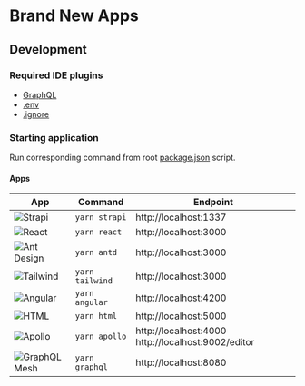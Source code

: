 # Brand New Apps

## Development

### Required IDE plugins

- [GraphQL](https://plugins.jetbrains.com/plugin/8097-js-graphql)
- [.env](https://plugins.jetbrains.com/plugin/9525--env-files-support)
- [.ignore](https://plugins.jetbrains.com/plugin/7495--ignore)

### Starting application

Run corresponding command from root [package.json](package.json) script.

#### Apps

| App | Command | Endpoint | 
| --- | --- | --- |
| ![Strapi](https://simpleicons.org/icons/strapi.svg) | `yarn strapi` | http://localhost:1337 |
| ![React](https://simpleicons.org/icons/react.svg) | `yarn react`| http://localhost:3000 |
| ![Ant Design](https://simpleicons.org/icons/antdesign.svg) | `yarn antd`| http://localhost:3000 |
| ![Tailwind](https://simpleicons.org/icons/tailwindcss.svg) | `yarn tailwind`| http://localhost:3000 |
| ![Angular](https://simpleicons.org/icons/angular.svg) | `yarn angular` | http://localhost:4200 |
| ![HTML](https://simpleicons.org/icons/html5.svg) | `yarn html` | http://localhost:5000 |
| ![Apollo](https://simpleicons.org/icons/apollographql.svg) | `yarn apollo` | http://localhost:4000 http://localhost:9002/editor |
| ![GraphQL Mesh](https://simpleicons.org/icons/graphql.svg) | `yarn graphql` | http://localhost:8080 |

